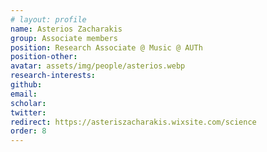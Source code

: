 ```yaml
---
# layout: profile
name: Asterios Zacharakis
group: Associate members
position: Research Associate @ Music @ AUTh
position-other:
avatar: assets/img/people/asterios.webp
research-interests: 
github: 
email: 
scholar: 
twitter: 
redirect: https://asteriszacharakis.wixsite.com/science
order: 8
---
```


